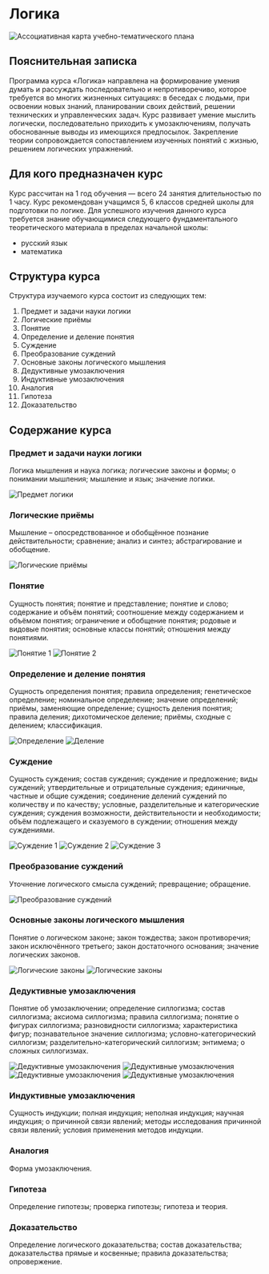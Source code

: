 # Логика

![Ассоциативная карта учебно-тематического плана](Карты/Логика.png)

## Пояснительная записка

Программа курса «Логика» направлена на формирование умения думать и рассуждать последовательно и непротиворечиво, которое требуется во многих жизненных ситуациях: в беседах с людьми, при освоении новых знаний, планировании своих действий, решении технических и управленческих задач. Курс развивает умение мыслить логически, последовательно приходить к умозаключениям, получать обоснованные выводы из имеющихся предпосылок. Закрепление теории сопровождается сопоставлением изученных понятий с жизнью, решением логических упражнений.

## Для кого предназначен курс

Курс рассчитан на 1 год обучения — всего 24 занятия длительностью по 1 часу. Курс рекомендован учащимся 5, 6 классов средней школы для подготовки по логике. Для успешного изучения данного курса требуется знание обучающимися следующего фундаментального теоретического материала в пределах начальной школы:

* русский язык
* математика

## Структура курса

Структура изучаемого курса состоит из следующих тем:

1. Предмет и задачи науки логики
2. Логические приёмы
3. Понятие
4. Определение и деление понятия
5. Суждение
6. Преобразование суждений
7. Основные законы логического мышления
8. Дедуктивные умозаключения
9. Индуктивные умозаключения
10. Аналогия
11. Гипотеза
12. Доказательство

## Содержание курса

### Предмет и задачи науки логики

Логика мышления и наука логика; логические законы и формы; о понимании мышления; мышление и язык; значение логики.

![Предмет логики](Карты/01_Предмет_логики.png)

### Логические приёмы

Мышление – опосредствованное и обобщённое познание действительности; сравнение; анализ и синтез; абстрагирование и обобщение.

![Логические приёмы](Карты/02_Логические_приёмы.png)

### Понятие

Сущность понятия; понятие и представление; понятие и слово; содержание и объём понятий; соотношение между содержанием и объёмом понятия; ограничение и обобщение понятия; родовые и видовые понятия; основные классы понятий; отношения между понятиями.

![Понятие 1](Карты/03_1_Понятие.png)
![Понятие 2](Карты/03_2_Понятие.png)

### Определение и деление понятия

Сущность определения понятия; правила определения; генетическое определение; номинальное определение; значение определений; приёмы, заменяющие определение; сущность деления понятия; правила деления; дихотомическое деление; приёмы, сходные с делением; классификация.

![Определение](Карты/04_1_Определение.png)
![Деление](Карты/04_2_Деление.png)

### Суждение

Сущность суждения; состав суждения; суждение и предложение; виды суждений; утвердительные и отрицательные суждения; единичные, частные и общие суждения; соединение делений суждений по количеству и по качеству; условные, разделительные и категорические суждения; суждения возможности, действительности и необходимости; объём подлежащего и сказуемого в суждении; отношения между суждениями.

![Суждение 1](Карты/05_1_Суждение.png)
![Суждение 2](Карты/05_2_Суждение.png)
![Суждение 3](Карты/05_3_Суждение.png)

### Преобразование суждений

Уточнение логического смысла суждений; превращение; обращение.

![Преобразование суждений](Карты/06_Преобразование_суждений.png)

### Основные законы логического мышления

Понятие о логическом законе; закон тождества; закон противоречия; закон исключённого третьего; закон достаточного основания; значение логических законов.

![Логические законы](Карты/07_1_Логические_законы.png)
![Логические законы](Карты/07_2_Логические_законы.png)

### Дедуктивные умозаключения

Понятие об умозаключении; определение силлогизма; состав силлогизма; аксиома силлогизма; правила силлогизма; понятие о фигурах силлогизма; разновидности силлогизма; характеристика фигур; познавательное значение силлогизма; условно-категорический силлогизм; разделительно-категорический силлогизм; энтимема; о сложных силлогизмах.

![Дедуктивные умозаключения](Карты/08_1_Дедуктивные_умозаключения.png)
![Дедуктивные умозаключения](Карты/08_2_Дедуктивные_умозаключения.png)
![Дедуктивные умозаключения](Карты/08_3_Дедуктивные_умозаключения.png)
![Дедуктивные умозаключения](Карты/08_4_Дедуктивные_умозаключения.png)

### Индуктивные умозаключения

Сущность индукции; полная индукция; неполная индукция; научная индукция; о причинной связи явлений; методы исследования причинной связи явлений; условия применения методов индукции.

### Аналогия

Форма умозаключения.

### Гипотеза

Определение гипотезы; проверка гипотезы; гипотеза и теория.

### Доказательство

Определение логического доказательства; состав доказательства; доказательства прямые и косвенные; правила доказательства; опровержение.